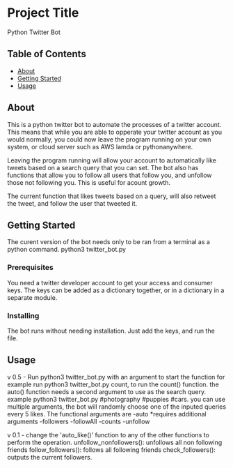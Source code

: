 # Project Title

Python Twitter Bot

## Table of Contents

- [About](#about)
- [Getting Started](#getting_started)
- [Usage](#usage)

## About <a name = "about"></a>

This is a python twitter bot to automate the processes of a twitter account.
This means that while you are able to opperate your twitter account as you would normally,
you could now leave the program running on your own system, or cloud server such as AWS lamda or pythonanywhere.

Leaving the program running will allow your account to automatically like tweets based on a search query that you can set.
The bot also has functions that allow you to follow all users that follow you, and unfollow those not following you.
This is useful for acount growth.

The current function that likes tweets based on a query, will also retweet the tweet, and follow the user that tweeted it.

## Getting Started <a name = "getting_started"></a>

The curent version of the bot needs only to be ran from a terminal as a python command. python3 twitter_bot.py

### Prerequisites

You need a twitter developer account to get your access and consumer keys.
The keys can be added as a dictionary together, or in a dictionary in a separate module.

### Installing

The bot runs without needing installation.
Just add the keys, and run the file.

## Usage <a name = "usage"></a>

v 0.5 - Run python3 twitter_bot.py with an argument to start the function
for example run python3 twitter_bot.py count, to run the count() function.
the auto() function needs a second argument to use as the search query.
example python3 twitter_bot.py #photography #puppies #cars.
you can use multiple arguments, the bot will randomly choose one of the inputed
queries every 5 likes.
The functional arguments are
-auto \*requires additional arguments
-followers
-followAll
-counts
-unfollow

v 0.1 - change the 'auto_like()' function to any of the other functions to perform the operation.
unfollow_nonfollowers(): unfollows all non following friends
follow_followers(): follows all following friends
check_followers(): outputs the current followers.
